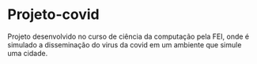 # Projeto-covid

Projeto desenvolvido no curso de ciência da computação pela FEI, onde é simulado a disseminação do virus da covid em um ambiente que simule uma cidade.

